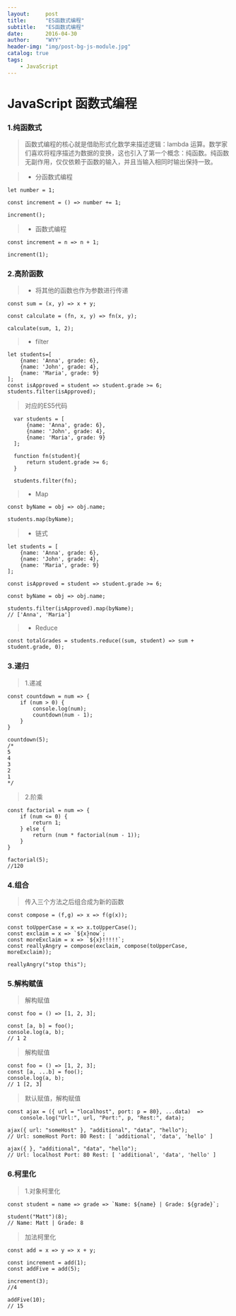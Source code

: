 ```yaml
---
layout:     post
title:      "ES函数式编程"
subtitle:   "ES函数式编程"
date:       2016-04-30
author:     "WYY"
header-img: "img/post-bg-js-module.jpg"
catalog: true
tags:
    - JavaScript
---
```


# JavaScript 函数式编程

### 1.纯函数式
> 函数式编程的核心就是借助形式化数学来描述逻辑：lambda 运算。数学家们喜欢将程序描述为数据的变换，这也引入了第一个概念：纯函数。纯函数无副作用，仅仅依赖于函数的输入，并且当输入相同时输出保持一致。


>- 分函数式编程


```
let number = 1;

const increment = () => number += 1;

increment();
```

>- 函数式编程

```
const increment = n => n + 1;

increment(1);
```

### 2.高阶函数
>- 将其他的函数也作为参数进行传递


```
const sum = (x, y) => x + y;

const calculate = (fn, x, y) => fn(x, y);

calculate(sum, 1, 2);
```

>- filter

```
let students=[
	{name: 'Anna', grade: 6},
    {name: 'John', grade: 4},
    {name: 'Maria', grade: 9}
];
const isApproved = student => student.grade >= 6;
students.filter(isApproved);
```
> 对应的ES5代码

```
  var students = [
      {name: 'Anna', grade: 6},
      {name: 'John', grade: 4},
      {name: 'Maria', grade: 9}
  ];

  function fn(student){
      return student.grade >= 6;
  }

  students.filter(fn);
```

>- Map

```
const byName = obj => obj.name;

students.map(byName);
```

>- 链式

```
let students = [
    {name: 'Anna', grade: 6},
    {name: 'John', grade: 4},
    {name: 'Maria', grade: 9}
];

const isApproved = student => student.grade >= 6;

const byName = obj => obj.name;

students.filter(isApproved).map(byName);
// ['Anna', 'Maria']
```

>- Reduce

```
const totalGrades = students.reduce((sum, student) => sum + student.grade, 0);

```

### 3.递归
> 1.递减

```
const countdown = num => {
    if (num > 0) {
        console.log(num);
        countdown(num - 1);
    }
}

countdown(5);
/*
5
4
3
2
1
*/
```

> 2.阶乘

```
const factorial = num => {
    if (num <= 0) {
        return 1;
    } else {
        return (num * factorial(num - 1));
    }
}

factorial(5);
//120
```

### 4.组合

> 传入三个方法之后组合成为新的函数


```
const compose = (f,g) => x => f(g(x));

const toUpperCase = x => x.toUpperCase();
const exclaim = x => `${x}now`;
const moreExclaim = x => `${x}!!!!!`;
const reallyAngry = compose(exclaim, compose(toUpperCase, moreExclaim));

reallyAngry("stop this");

```

### 5.解构赋值
> 解构赋值


```
const foo = () => [1, 2, 3];

const [a, b] = foo();
console.log(a, b);
// 1 2
```
> 解构赋值

```
const foo = () => [1, 2, 3];
const [a, ...b] = foo();
console.log(a, b);
// 1 [2, 3]
```

> 默认赋值，解构赋值


```
const ajax = ({ url = "localhost", port: p = 80}, ...data)  =>
    console.log("Url:", url, "Port:", p, "Rest:", data);

ajax({ url: "someHost" }, "additional", "data", "hello");
// Url: someHost Port: 80 Rest: [ 'additional', 'data', 'hello' ]

ajax({ }, "additional", "data", "hello");
// Url: localhost Port: 80 Rest: [ 'additional', 'data', 'hello' ]
```

### 6.柯里化
> 1.对象柯里化

```
const student = name => grade => `Name: ${name} | Grade: ${grade}`;

student("Matt")(8);
// Name: Matt | Grade: 8
```

> 加法柯里化


```
const add = x => y => x + y;

const increment = add(1);
const addFive = add(5);

increment(3);
//4

addFive(10);
// 15
```
